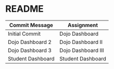 # README

| Commit Message | Assignment |
| ----------- | ----------- |
| Initial Commit | Dojo Dashboard |
| Dojo Dashboard 2 | Dojo Dashboard II |
| Dojo Dashboard 3 | Dojo Dashboard III |
| Student Dashboard | Student Dashboard |
